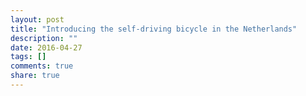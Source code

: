 ```yaml
---
layout: post
title: "Introducing the self-driving bicycle in the Netherlands"
description: ""
date: 2016-04-27
tags: []
comments: true
share: true
---
```




